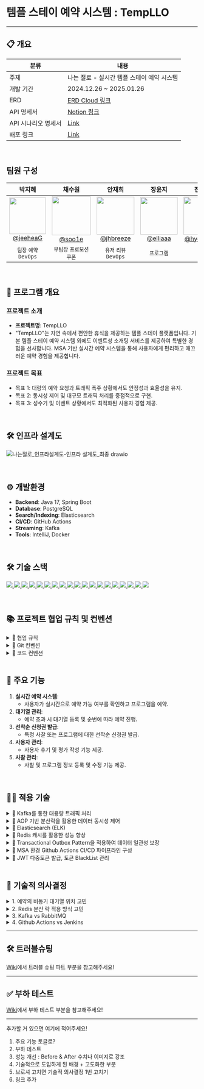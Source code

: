 # 템플 스테이 예약 시스템 : TempLLO

---
## 📋 개요
| 분류       | 내용                                                                                              |
|------------|---------------------------------------------------------------------------------------------------|
| 주제       | 나는 절로 - 실시간 템플 스테이 예약 시스템                                                  |
| 개발 기간  | 2024.12.26 ~ 2025.01.26                                                                            |
| ERD        | [ERD Cloud 링크](https://www.erdcloud.com/d/YBvebiBbk6LjsEBCu)                                  |
| API 명세서 | [Notion 링크](https://www.notion.so/teamsparta/API-28a4059cc855459ab9cd510607efa318)       |
| API 시나리오 명세서 | [Link]()                                                                                 |
| 배포 링크  | [Link]() |

<br>

## 팀원 구성
<div align="center">

| 박지혜 | 채수원 | 안재희 | 장윤지 | 전혜리 | 
| :------: |  :------: | :------: | :------: | :------: |
|[<img width="96" src="https://github.com/user-attachments/assets/b9e6b450-5d75-4ce1-a703-6a2d21938d15"> <br> @jeeheaG](https://github.com/jeeheaG)|[<image width="102" src="https://github.com/user-attachments/assets/723a80ff-a5ed-4b9f-a621-eab8feb0397c"><br> @soo1e](https://github.com/soo1e)|[<img width="99" src="https://github.com/user-attachments/assets/8cd15873-6e07-4d3c-a3c7-524d1c7603e3"> <br>@jhbreeze](https://github.com/jhbreeze)|[<img width="98" src="https://github.com/user-attachments/assets/8b496f9a-c48f-4ae9-ba30-dc88ce1912b4"> <br>@elliaaa](https://github.com/elliaaa)|[<img width="100" src="https://github.com/user-attachments/assets/8b780871-6d98-4302-baaa-1428ba9ab59a"> <br>@hyeririjeon](https://github.com/hyeririjeon)|
| `팀장` `예약` `DevOps` |  `부팀장` `프로모션` `쿠폰` |  `유저` `리뷰` `DevOps` | `프로그램` | `사찰` |

</div>

<br>

## 📌 프로그램 개요
### 프로젝트 소개
- **프로젝트명**: TempLLO
- "TempLLO"는 자연 속에서 편안한 휴식을 제공하는 템플 스테이 플랫폼입니다. 
  기본 템플 스테이 예약 시스템 외에도 이벤트성 소개팅 서비스를 제공하여 특별한 경험을 선사합니다.
  MSA 기반 실시간 예약 시스템을 통해 사용자에게 편리하고 매끄러운 예약 경험을 제공합니다. 

### 프로젝트 목표
- 목표 1: 대량의 예약 요청과 트래픽 폭주 상황에서도 안정성과 효율성을 유지.
- 목표 2: 동시성 제어 및 대규모 트래픽 처리를 중점적으로 구현.
- 목표 3: 성수기 및 이벤트 상황에서도 최적화된 사용자 경험 제공.

<br>

## 🛠️ 인프라 설계도
 ![나는절로_인프라설계도-인프라 설계도_최종 drawio](https://github.com/user-attachments/assets/9e65f1c9-daeb-48e3-b162-8d7c1ba9b8da)


<br>

## ⚙️ 개발환경
- **Backend**: Java 17, Spring Boot
- **Database**: PostgreSQL
- **Search/Indexing**: Elasticsearch
- **CI/CD**: GitHub Actions
- **Streaming**: Kafka
- **Tools**: IntelliJ, Docker

<br>

## 🛠 기술 스택
<a href="버튼을 눌렀을 때 이동할 링크" target="_blank">
<img src="https://img.shields.io/badge/Spring%20boot-6DB33F?style=for-the-badge&logo=Spring%20boot&logoColor=white">
<img src="https://img.shields.io/badge/Spring%20Data%20JPA-6DB33F?style=for-the-badge&logoColor=white">
<img src="https://img.shields.io/badge/QueryDSL-0769AD?style=for-the-badge&logo=querydsl&logoColor=white">
<img src="https://img.shields.io/badge/java-%23ED8B00.svg?style=for-the-badge&logo=openjdk&logoColor=white">
<img src="https://img.shields.io/badge/Gradle-02303A.svg?style=for-the-badge&logo=Gradle&logoColor=white">
<img src="https://img.shields.io/badge/redis-%23DD0031.svg?style=for-the-badge&logo=redis&logoColor=white">
<img src="https://img.shields.io/badge/postgres-%23316192.svg?style=for-the-badge&logo=postgresql&logoColor=white">
<img src="https://img.shields.io/badge/elasticsearch-%230377CC.svg?style=for-the-badge&logo=elasticsearch&logoColor=white">
<img src="https://img.shields.io/badge/Kibana-005571?style=for-the-badge&logo=Kibana&logoColor=white">
<img src="https://img.shields.io/badge/Apache%20Kafka-000?style=for-the-badge&logo=apachekafka">
<img src="https://img.shields.io/badge/JWT-pink?style=for-the-badge&logo=JSON%20web%20tokens">
<img src="https://img.shields.io/badge/Spring%20Security-6DB33F?style=for-the-badge&logo=Spring%20Security&logoColor=white">
<img src="https://img.shields.io/badge/JUnit5-25A162?style=for-the-badge&logo=junit5&logoColor=white">
<img src="https://img.shields.io/badge/docker-%230db7ed.svg?style=for-the-badge&logo=docker&logoColor=white">
<img src="https://img.shields.io/badge/AWS ECR-%23FF9900.svg?style=for-the-badge&logo=amazon-aws&logoColor=white">
<img src="https://img.shields.io/badge/Amazon%20ECS-FF9900?style=for-the-badge&logo=Amazon%20ECS&logoColor=white">
<img src="https://img.shields.io/badge/Amazon%20RDS-527FFF?style=for-the-badge&logo=Amazon%20RDS&logoColor=white">
<img src="https://img.shields.io/badge/Slack-4A154B?style=for-the-badge&logo=slack&logoColor=white">
<img src="https://img.shields.io/badge/github-%23121011.svg?style=for-the-badge&logo=github&logoColor=white">
</a>
<br/><br/>

<br>

## 📚 프로젝트 협업 규칙 및 컨벤션

<details>
<summary>🪷 협업 규칙</summary>

### **Ground Rules**

- **소통**: 부드럽고 간결하게, 이유를 함께 전달
- **문제 해결**:
    - 1시간 이상 문제 지속 시 팀원과 공유
    - 작업 중 외부 변경 사항 바로 공유
- **명세 관리**:
    - 필요한 API 명세 정확히 작성, 예시 JSON 포함
- **팀 일관성**:
    - 작업 스타일 통일, 하나의 제품처럼 보이도록 유지
- **효율**:
    - 다른 팀원 작업에 영향을 주는 변경 최소화

### **데일리 스크럼**

- **매일 아침 10:30에 진행**
    - 지난 목표 진행상황, 오늘 목표
    - Issue & QnA

### **프로젝트 일정**

- **1주차**: 설계 및 명세 완성, 도메인(엔티티) 구현
- **2~3주차**: 주요 기능 구현 및 테스트
    - 중간 발표 및 피드백 반영
- **4주차**: 리팩토링 및 개선, 발표 준비

</details>


<details>
<summary>🪷 Git 컨벤션</summary>

### **커밋 메시지**

- **형식**: `✨ feat : create user api`
- **태그**:
    - `feat`, `edit`, `add`, `refactor`, `remove`, `comment`, `docs`, `chore` 등
- **Gitmoji 사용**

| 태그          | 설명                   |
|---------------|-----------------------|
| ✨ `feat`      | 새로운 기능 추가        |
| 🔧 `edit`      | 기능 수정 또는 업데이트 |
| ➕ `add`       | 새로운 파일이나 코드 추가 |
| ♻️ `refactor`  | 코드 리팩토링          |
| ❌ `remove`    | 불필요한 코드 또는 파일 삭제 |
| 💬 `comment`   | 주석 추가              |
| 📄 `docs`      | 문서 수정 또는 추가     |
| 🛠️ `chore`     | 빌드 작업 및 패키지 매니저 설정 |

- 가능한 작은 단위로 커밋

### **브랜치 이름 규칙**

- **형식**: `태그/이슈번호/기능명`
    - 예: `feat/01/sign-up`

### **ISSUE/PR 관리**

- **PR 규칙**:
    - 기능 단위로 작성, 너무 많은 양 방지
    - 리뷰 포인트 명확히 설정 (테스트 코드 포함 여부, 스타일 등)
    - PR title: `브랜치명/구현기능`
        - 예: `[Feat/01/sign-up] 로그인 구현`
- **ISSUE 연결**:
    - 기능별 Issue 생성 후 브랜치명과 PR에 이슈 번호 명시

</details>


<details>
<summary>🪷 코드 컨벤션</summary>

### **기본 규칙**

- **Java 버전**: Java 17 사용
- **패키지 구조**: 도메인 중심 설계

    ```
    com.templlo.service.user
       ├── entity        
       ├── dto          
       ├── repository   
       ├── service      
       └── common      
    ```

- 일반적인 변수&클래스명 **Camel Case 사용**
- **중복 코드 제거**: 메서드화, 모듈화, AOP, Interceptor 활용
- **OOP 원칙 준수**:
    - **SOLID**: 변경이 다른 코드에 미치는 영향 최소화, 단일 책임 원칙 고려
    - **Entity → DTO 의존 방지**: 고수준 클래스가 저수준 클래스를 의존하지 않도록 설계
    - **서비스 트랜잭션 단위**: 메서드마다 하나의 트랜잭션 단위로 개발
- **Record 사용**: DTO 대신 `Record` 적극 활용
- **팩토리 메서드 활용**: `toDto()`, `from()` 등
- **어노테이션**: 필요 시에만 사용 (`@Data` 지양, 대신 `@Builder`, `@Getter` 사용)
- **Exception 처리**:
    - 공통 클래스 파일 활용(Basic Exception, Basic Status Code)
    - 도메인 별 세부 Exception 클래스 구현
- **API 설계 규칙**:
    - RESTful 원칙 준수, 리소스를 명확히 표현
    - 하이픈(-)으로 단어 구분
    - `PUT` vs `PATCH`: 전역 vs 부분 변경에 따라 구분
        - **PUT**: 리소스 전체 변경 또는 신규 리소스 생성
        - **PATCH**: 리소스 필드 일부만 변경

### **TEST**

- **.http 파일 작성**: API 별 .http 파일 생성, 형상 관리 및 테스트 시 편리
- **단위 테스트 작성**: 개별 모듈/메서드 검증
    - Controller
    - Service

</details>

<br>


## 🚀 주요 기능
1. **실시간 예약 시스템**:
   - 사용자가 실시간으로 예약 가능 여부를 확인하고 프로그램을 예약.
2. **대기열 관리**:
   - 예약 초과 시 대기열 등록 및 순번에 따라 예약 진행.
3. **선착순 신청권 발급**:
   - 특정 사찰 또는 프로그램에 대한 선착순 신청권 발급.
4. **사용자 관리**:
   - 사용자 후기 및 평가 작성 기능 제공.
5. **사찰 관리**:
   - 사찰 및 프로그램 정보 등록 및 수정 기능 제공.

<br>

## 🧑‍💻 적용 기술

<details>
<summary>🪷 Kafka를 통한 대용량 트래픽 처리</summary>

- **대규모 트래픽 처리**: Kafka를 통한 이벤트 기반 비동기 처리
- **사용자 경험 개선**: 요청이 완료될 때까지 기다릴 필요 없이, 예약 또는 쿠폰 발급 요청 후 결과를 나중에 확인할 수 있도록 처리하여 사용 편의성을 향상
</details>

<details>
<summary>🪷 AOP 기반 분산락을 활용한 데이터 동시성 제어</summary>

- **데이터 일관성 보장**: 분산 환경에서 동일 자원에 대한 동시 접근을 제한
- **트랜잭션 충돌 방지**: 자원에 락을 설정하여 데이터 충돌 방지 및 안정적 처리 가능
- **낙관적 락의 대안**: @Version 기반 낙관적 락의 성능 저하 및 복잡성을 해결
</details>

<details>
<summary>🪷 Elasticsearch (ELK)</summary>

- **실시간 검색 및 분석**: 대규모 데이터에서 빠른 검색과 실시간 로그 분석 제공
- **장애 모니터링**: 서비스 로그 데이터를 수집 및 시각화해 문제를 신속히 파악하고 대응
</details>

<details>
<summary>🪷 Redis 캐시를 활용한 성능 향상</summary>

- **데이터 조회 속도 향상**: 자주 조회되는 데이터를 인메모리 캐싱으로 처리하여 응답 속도 개선
- **시스템 부하 감소**: 캐시 활용으로 데이터베이스 접근을 최소화
</details>

<details>
<summary>🪷 Transactional Outbox Pattern을 적용하여 데이터 일관성 보장</summary>

- **트랜잭션 일관성 보장**: 비동기 통신에서의 데이터베이스와 메시지 브로커 간의 데이터 불일치 문제를 해결
- **재처리 가능**: Outbox 테이블에 이벤트 저장 후 메시지 브로커(Kafka 등)로 전달, 장애 발생 시 안정적 복구 지원
</details>

<details>
<summary>🪷 MSA 환경 Github Actions CI/CD 파이프라인 구성 </summary>

- **CI**: 빌드 및 테스트코드 실행으로 코드 품질 검증
- **CD**: Docker 이미지 빌드 후 ECR에 업로드, 변경된 서비스 ECS에 자동 배포하여 MSA 구조의 서비스별 독립적 배포 환경 구축
- **AWS ECR**: CI 파이프라인과 연계해 서비스별 최신 Docker 이미지 자동 저장 및 버전 관리
- **AWS ECS**: Fargate로 마이크로서비스별 서버리스 컨테이너 환경 구성, 서비스 단위로 독립적 배포 구현
</details>

<details>
<summary>🪷 JWT 다중토큰 발급, 토큰 BlackList 관리</summary>

- **서버 리소스 최적화:** 세션 저장소를 사용하지 않아 서버 부하 감소
- **토큰 위조 방지:** Access Token과 Refresh Token을 활용한 다중 토큰 발급으로 보안성 확보
- **Refresh Token Rotate:** Refresh Token이 사용될 때마다 새롭게 발급하고 이전 토큰 무효화하여 탈취 위험 최소화
- **실시간 토큰 BlackList 관리:** 만료된 토큰 및 로그아웃된 토큰 실시간으로 무효화하여 악의적 접근 차단
</details>

<br>

## 📌 기술적 의사결정

<details>
<summary>1. 예약의 비동기 대기열 위치 고민</summary>

- **후보**:
 1. 예약 신청 시점 (동기)
 2. 예약 신청 접수 후 처리 시점 (비동기)
- **결정**: 사용자를 앞단에서 기다리게 하기보다는 뒷단에 **비동기** 대기열을 만들어, 사용자가 추후 확인하도록 하여 사용성을 높이기로 결정.
</details>

<details>
<summary>2. Redis 분산 락 적용 방식 고민</summary>

- **후보**:
 1. Redis에 DB 데이터 접근을 위한 키를 두고, 키에 분산 락 적용 → 두 가지 저장소를 사용하며 시간이 더 걸릴 가능성 있음
 2. Redis에 데이터 자체를 보관하고, 데이터에 분산 락 적용 → DB 동기화 전에 데이터 유실 위험이 존재
- **결정**: 2번 방식이 빠를 수 있지만, 대부분 **비동기적으로 처리**되고 있으며, 락이 적용되는 데이터가 **유실 시 복구가 어려운 데이터**라고 판단하여 **1번 방식**을 선택
</details>

<details>
<summary>3. Kafka vs RabbitMQ</summary>

- **후보**:
 1. Kafka: 대용량 데이터 처리와 고속 데이터 스트리밍에 최적화 / 장애 상황에서도 안정적으로 동작 / 확장성
 2. RabbitMQ: 유연한 메시지 라우팅 / Kafka보다는 복잡한 설정으로 확장
- **결정**: 대량의 메시지 전송이 필요한 예약이나 쿠폰 등을 고려하여 고성능 데이터 처리에 적합하며 파티션 기반의 아키텍처인 Kafka를 통해 브로커를 추가함으로써 수평적으로 쉽게 확장 가능한것이 프로젝트에 더 부합할 것으로 판단되어 **Kafka**를 선택
</details>

<details>
<summary>4. Github Actions vs Jenkins</summary>

- **장단점 분석**:

| 기능 | **Github Actions** | **Jenkins** |
|-----------------------|------------------------------------------------------------|------------------------------------------------|
| **초기 설정** | 즉시 사용 가능 | 서버 설치 및 설정 필요 |
| **유지 보수** | 코드와 CI/CD 파이프라인 설정을 동일 저장소에서 관리 | 플러그인 최신 상태 유지 등 추가 관리 필요 |
| **러닝 커브** | 낮음 | 높음 |
| **비용 효율성** | 서버 설치 필요 없음 → 인프라 비용 절감 | 서버 비용 발생 |

- **결정**: 제한된 시간안에 기획/개발/배포까지 마무리해야하기 때문에 학습 부담이 적으며 Github 저장소와 통합이 쉬운 Github Actions 채택
</details>

---

## 🛠️ 트러블슈팅
[Wiki](https://github.com/TempLLO/templlo-booking-2025/wiki)에서 트러블 슈팅 파트 부분을 참고해주세요!

----

## ✅ 부하 테스트
[Wiki](https://github.com/TempLLO/templlo-booking-2025/wiki)에서 부하 테스트 부분을 참고해주세요!

----

추가할 거 있으면 여기에 적어주세요!
1. 주요 기능 토글로?
2. 부하 테스트
3. 성능 개선 : Before & After 수치나 이미지로 강조
4. 기술적으로 도입하게 된 배경 + 고도화한 부분
5. 브로셔 고치면 기술적 의사결정 1번 고치기
6. 링크 추가
